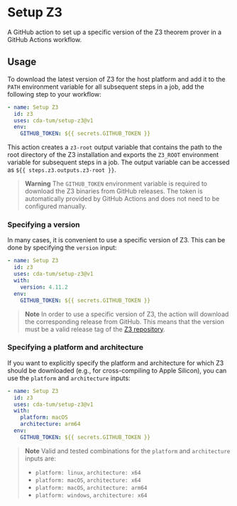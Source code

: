 # Setup Z3

A GitHub action to set up a specific version of the Z3 theorem prover in a GitHub Actions workflow.

## Usage

To download the latest version of Z3 for the host platform and add it to the `PATH` environment variable for all subsequent steps in a job, add the following step to your workflow:

```yaml
- name: Setup Z3
  id: z3
  uses: cda-tum/setup-z3@v1
  env:
    GITHUB_TOKEN: ${{ secrets.GITHUB_TOKEN }}
```

This action creates a `z3-root` output variable that contains the path to the root directory of the Z3 installation and exports the `Z3_ROOT` environment variable for subsequent steps in a job. The output variable can be accessed as `${{ steps.z3.outputs.z3-root }}`.

> **Warning**
> The `GITHUB_TOKEN` environment variable is required to download the Z3 binaries from GitHub releases.
> The token is automatically provided by GitHub Actions and does not need to be configured manually.

### Specifying a version

In many cases, it is convenient to use a specific version of Z3. This can be done by specifying the `version` input:

```yaml
- name: Setup Z3
  id: z3
  uses: cda-tum/setup-z3@v1
  with:
    version: 4.11.2
  env:
    GITHUB_TOKEN: ${{ secrets.GITHUB_TOKEN }}
```

> **Note**
> In order to use a specific version of Z3, the action will download the corresponding release from GitHub. This means that the version must be a valid release tag of the [Z3 repository](https://github.com/Z3Prover/z3).

### Specifying a platform and architecture

If you want to explicitly specify the platform and architecture for which Z3 should be downloaded (e.g., for cross-compiling to Apple Silicon), you can use the `platform` and `architecture` inputs:

```yaml
- name: Setup Z3
  id: z3
  uses: cda-tum/setup-z3@v1
  with:
    platform: macOS
    architecture: arm64
  env:
    GITHUB_TOKEN: ${{ secrets.GITHUB_TOKEN }}
```

> **Note**
> Valid and tested combinations for the `platform` and `architecture` inputs are:
>
> - `platform: linux`, `architecture: x64`
> - `platform: macOS`, `architecture: x64`
> - `platform: macOS`, `architecture: arm64`
> - `platform: windows`, `architecture: x64`
